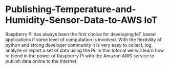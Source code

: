 # Publishing-Temperature-and-Humidity-Sensor-Data-to-AWS IoT
Raspberry Pi has always been the first choice for developing IoT based applications if some level of computation is involved. With the flexibility of python and strong developer community it is very easy to collect, log, analyze or report a set of data using the Pi. In this tutorial we will learn how to blend in the power of Raspberry Pi with the Amazon AWS service to publish data online to the Internet.
